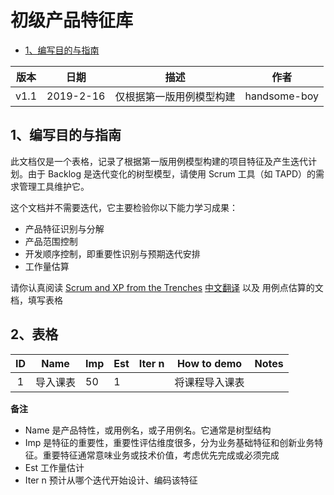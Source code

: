 # 初级产品特征库

- [1、编写目的与指南](https://sysu-swsad.github.io/dashboard/05-backlog#1编写目的与指南)

| 版本 |   日期    |           描述           |     作者     |
| :--: | :-------: | :----------------------: | :----------: |
| v1.1 | 2019-2-16 | 仅根据第一版用例模型构建 | handsome-boy |

## 1、编写目的与指南

此文档仅是一个表格，记录了根据第一版用例模型构建的项目特征及产生迭代计划。由于 Backlog 是迭代变化的树型模型，请使用 Scrum 工具（如 TAPD）的需求管理工具维护它。

这个文档并不需要迭代，它主要检验你以下能力学习成果：

- 产品特征识别与分解
- 产品范围控制
- 开发顺序控制，即重要性识别与预期迭代安排
- 工作量估算

请你认真阅读 [Scrum and XP from the Trenches](https://www.infoq.com/minibooks/scrum-xp-from-the-trenches-2) [中文翻译](http://www.infoq.com/cn/minibooks/scrum-xp-from-the-trenches) 以及 用例点估算的文档，填写表格

## 2、表格

|  ID  |   Name   | Imp  | Est  | Iter n | How to demo    | Notes |
| :--: | :------: | ---- | ---- | :----: | -------------- | ----- |
|  1   | 导入课表 | 50   | 1    |        | 将课程导入课表 |       |

**备注**

- Name 是产品特性，或用例名，或子用例名。它通常是树型结构
- Imp 是特征的重要性，重要性评估维度很多，分为业务基础特征和创新业务特征。重要特征通常意味业务或技术价值，考虑优先完成或必须完成
- Est 工作量估计
- Iter n 预计从哪个迭代开始设计、编码该特征